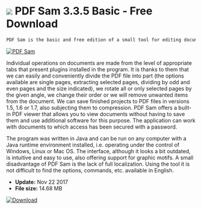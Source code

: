 # ![](https://cdn.softexe.net/static/icon/win.gif) PDF Sam 3.3.5 Basic - Free Download

```sh
PDF Sam is the basic and free edition of a small tool for editing documents in PDF format. The functions available from its level allow, among others for splitting and combining PDF files, mixing, and rotating selected pages by a given angle.
```
[![PDF Sam](https:https://tse3.mm.bing.net/th?id=OIP.WY74V6-oJcx2gtoXXq4ZTQHaEx&pid=Api)](https://softexe.net/win/system/pdf/pdf-sam:pRged.html)

Individual operations on documents are made from the level of appropriate tabs that present plugins installed in the program. It is thanks to them that we can easily and conveniently divide the PDF file into part (the options available are single pages, extracting selected pages, dividing by odd and even pages and the size indicated), we rotate all or only selected pages by the given angle, we change their order or we will remove unwanted items from the document. We can save finished projects to PDF files in versions 1.5, 1.6 or 1.7, also subjecting them to compression. PDF Sam offers a built-in PDF viewer that allows you to view documents without having to save them and use additional software for this purpose. The application can work with documents to which access has been secured with a password.
 
 The program was written in Java and can be run on any computer with a Java runtime environment installed, i.e. operating under the control of Windows, Linux or Mac OS. The interface, although it looks a bit outdated, is intuitive and easy to use, also offering support for graphic motifs. A small disadvantage of PDF Sam is the lack of full localization. Using the tool it is not difficult to find the options, commands, etc. available in English.


- **Update:** Nov 22 2017
- **File size:** 14.68 MB

[![Download](https://cdn.softexe.net/static/img/download.png)](https://softexe.net/win/system/pdf/pdf-sam:pRged.html)

